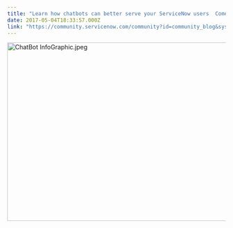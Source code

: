 ```yaml
---
title: "Learn how chatbots can better serve your ServiceNow users  Come see us at booth  at Knowledge for more details"
date: 2017-05-04T18:33:57.000Z
link: "https://community.servicenow.com/community?id=community_blog&sys_id=e75e2eaddbd0dbc01dcaf3231f96192a"
---
```

<p><img  alt="ChatBot InfoGraphic.jpeg" class="image-1 jive-image" src="71c1108edb149fc03eb27a9e0f96198f.iix" style="width: 620px; height: 411px;"/></p>